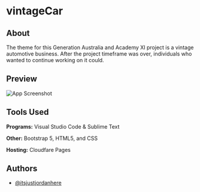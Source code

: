 # vintageCar

## About
The theme for this Generation Australia and Academy XI project is a vintage automotive business. After the project timeframe was over, individuals who wanted to continue working on it could.

## Preview

![App Screenshot]()


## Tools Used

**Programs:** Visual Studio Code & Sublime Text

**Other:** Bootstrap 5, HTML5, and CSS

**Hosting:** Cloudfare Pages

## Authors

- [@itsjustjordanhere](https://www.github.com/itsjustjordanhere)

